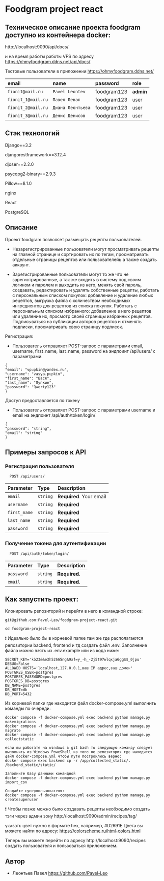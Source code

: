 # **Foodgram project react**

## **Техническое описание проекта foodgram доступно из контейнера docker:**
http://localhost:9090/api/docs/

и на время работы работы VPS по адресу
https://ohmyfoodgram.ddns.net/api/docs/

Тестовые пользователи в приложении https://ohmyfoodgram.ddns.net/

| email               | name               | password      | role        |
| :------------------ | :----------------- | :------------ |:----------- |
| `fionit@mail.ru`    | `Pavel Leontev`    | foodgram123   | **admin**   |
| `fionit_1@mail.ru`  | `Павел Левап`      | foodgram123   | user        |
| `fionit_2@mail.ru`  | `Диана Леонтьева`  | foodgram123   | user        |
| `fionit_3@mail.ru`  | `Денис Денисов`    | foodgram123   | user        |


## **Стэк технологий**

Django==3.2

djangorestframework==3.12.4

djoser==2.2.0

psycopg2-binary==2.9.3

Pillow==8.1.0

nginx

React

PostgreSQL




## Описание

Проект foodgram позволяет размещать рецепты пользователей.
- Незарегистрированные пользователи могут просматривать рецепты на главной странице и сортировать их по тегам, просматривать отдельные страницы рецептов или пользователейь а также создать аккаунт.

- Зарегистрированные пользователи могут то же что не зарегистрированные, а так же входить в систему под своим логином и паролем и выходить из него, менять свой пароль, создавать, редактировать и удалять собственные рецепты, работать с персональным списком покупок: добавление и удаление любых рецептов, выгрузка файла с количеством необходимых ингредиентов для рецептов из списка покупок.
    Работать с персональным списком избранного: добавление в него рецептов или удаление их, просмотр своей страницы избранных рецептов.
    Подписываться на публикации авторов рецептов и отменять подписки, просматривать свою страницу подписок.

Регистрация:
- Пользователь отправляет POST-запрос с параметрами email, username, first_name, last_name, password на эндпоинт /api/users/ с параметрами:
```
{
"email": "vpupkin@yandex.ru",
"username": "vasya.pupkin",
"first_name": "Вася",
"last_name": "Пупкин",
"password": "Qwerty123"
}
```
Доступ предоставляется по токену
- Пользователь отправляет POST-запрос с параметрами username и email на эндпоинт /api/auth/token/login/
```
{
"password": "string",
"email": "string"
}
```

## Примеры запросов к API

### Регистрация пользователя

```http
  POST /api/users/
```

| Parameter | Type     | Description                |
| :-------- | :------- | :------------------------- |
| `email` | `string` | **Required**. Your email|
| `username` | `string` | **Required**|
| `first_name` | `string` | **Required**|
| `last_name` | `string` | **Required**|
| `password` | `string` | **Required**|

### Получение токена для аутентификации

```http
  POST /api/auth/token/login/
```

| Parameter | Type     | Description                |
| :-------- | :------- | :------------------------- |
| `password` | `string` | **Required**.|
| `email` | `string` | **Required**.|



## Как запустить проект:

Клонировать репозиторий и перейти в него в командной строке:

```
git@github.com:Pavel-Leo/foodgram-project-react.git
```

```
cd foodgram-project-react
```

:exclamation: Идеально было бы в корневой папке там же где располагаются репозитории backend, frontend и тд создать файл .env. Заполнение файла можно взять из .env.example или из кода ниже:

```
SECRET_KEY='kb23&&e3h52665ng&9af=y_-h_-2j5t97wlqxja6gg$$_0jpu'
DEBUG=False
ALLOWED_HOSTS='localhost,127.0.0.1,ваш IP адрес,ваш домен'
POSTGRES_USER=postgres
POSTGRES_PASSWORD=postgres
POSTGRES_DB=postgres
DB_NAME=postgres
DB_HOST=db
DB_PORT=5432
```

Из корневой папки где находится файл docker-compose.yml выполнить команды по очереди:

```
docker compose -f docker-compose.yml exec backend python manage.py makemigrations
docker compose -f docker-compose.yml exec backend python manage.py migrate
docker compose -f docker-compose.yml exec backend python manage.py collectstatic

если вы работате на windows в git bash то следующую команду следует выполнить из Windows PoweShell из того же репозитория где находится файл docker-compose.yml чтобы пути построились верно:
docker compose exec backend cp -r /app/collected_static/. /backend_static/static/

Заполните базу данными командной
docker compose -f docker-compose.yml exec backend python manage.py import_csv

Создайте суперпользователя:
docker compose -f docker-compose.yml exec backend python manage.py createsuperuser
```

:exclamation: Чтобы позже можно было создавать рецепты необходимо создать тэги через админ зону
http://localhost:9090/admin/recipes/tag/

указать цвет нужно в формате hex, например, #D2691E
Цвета вы можете найти по адресу:
https://colorscheme.ru/html-colors.html


Теперь вы можете перейти по адресу http://localhost:9090/recipes
cоздать пользователя и пользоваться приложением.



## Автор
- Леонтьев Павел https://github.com/Pavel-Leo